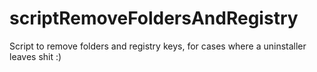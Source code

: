 # scriptRemoveFoldersAndRegistry
Script to remove folders and registry keys, for cases where a uninstaller leaves shit :)
